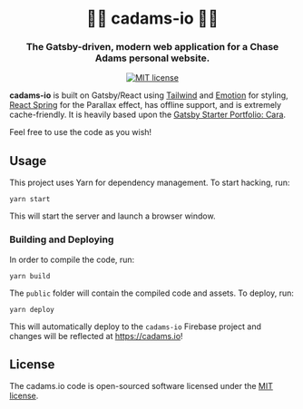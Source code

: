 <h1 align="center" style="border-bottom: none;">👨‍💻 cadams-io 👩‍💻</h1>
<h3 align="center">The Gatsby-driven, modern web application for a Chase Adams personal website.</h3>

<div align="center">

[![MIT license](https://img.shields.io/badge/License-MIT-blue.svg)](https://lbesson.mit-license.org/)

</div>

**cadams-io** is built on Gatsby/React using [Tailwind](https://tailwindcss.com/) and [Emotion](https://emotion.sh/) for styling, [React Spring](https://github.com/drcmda/react-spring) for the Parallax effect, has offline support, and is extremely cache-friendly. It is heavily based upon the [Gatsby Starter Portfolio: Cara](https://github.com/LeKoArts/gatsby-starter-portfolio-cara).

Feel free to use the code as you wish!

## Usage

This project uses Yarn for dependency management. To start hacking, run:

```
yarn start
```

This will start the server and launch a browser window.

### Building and Deploying

In order to compile the code, run:

```
yarn build
```

The `public` folder will contain the compiled code and assets. To deploy, run:

```
yarn deploy
```

This will automatically deploy to the `cadams-io` Firebase project and changes will be reflected at https://cadams.io!

## License

The cadams.io code is open-sourced software licensed under the [MIT license](https://opensource.org/licenses/MIT).
